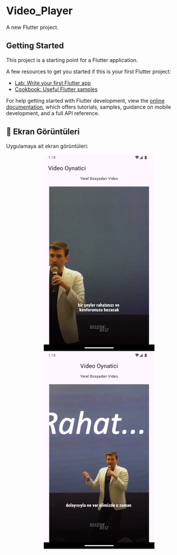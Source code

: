 # Video_Player

A new Flutter project.

## Getting Started

This project is a starting point for a Flutter application.

A few resources to get you started if this is your first Flutter project:

- [Lab: Write your first Flutter app](https://docs.flutter.dev/get-started/codelab)
- [Cookbook: Useful Flutter samples](https://docs.flutter.dev/cookbook)

For help getting started with Flutter development, view the
[online documentation](https://docs.flutter.dev/), which offers tutorials,
samples, guidance on mobile development, and a full API reference.


## 📸 Ekran Görüntüleri
Uygulamaya ait ekran görüntüleri:

<div align="center">
  <img src="https://github.com/Ahmetyilmazz/Flutter_App/blob/25c562383c3080523a5cbef559153f3aa215d246/video_oynatici/Ekran_G%C3%B6r%C3%BCnt%C3%BCs%C3%BC/ss_1.png" width="300"/>
  <img src="https://github.com/Ahmetyilmazz/Flutter_App/blob/25c562383c3080523a5cbef559153f3aa215d246/video_oynatici/Ekran_G%C3%B6r%C3%BCnt%C3%BCs%C3%BC/ss_2.png" width="300"/>
</div>


